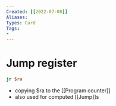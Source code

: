 ```yaml
---
Created: [[2022-07-08]]
Aliases: 
Types: Card
Tags: 
- 
---
```

# Jump register
```MIPS
jr $ra
```
- copying $ra to the [[Program counter]]
- also used for computed [[Jump]]s